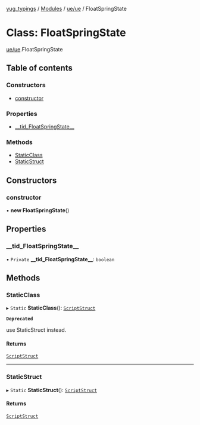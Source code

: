 [yug_typings](../README.md) / [Modules](../modules.md) / [ue/ue](../modules/ue_ue.md) / FloatSpringState

# Class: FloatSpringState

[ue/ue](../modules/ue_ue.md).FloatSpringState

## Table of contents

### Constructors

- [constructor](ue_ue.FloatSpringState.md#constructor)

### Properties

- [\_\_tid\_FloatSpringState\_\_](ue_ue.FloatSpringState.md#__tid_floatspringstate__)

### Methods

- [StaticClass](ue_ue.FloatSpringState.md#staticclass)
- [StaticStruct](ue_ue.FloatSpringState.md#staticstruct)

## Constructors

### constructor

• **new FloatSpringState**()

## Properties

### \_\_tid\_FloatSpringState\_\_

• `Private` **\_\_tid\_FloatSpringState\_\_**: `boolean`

## Methods

### StaticClass

▸ `Static` **StaticClass**(): [`ScriptStruct`](ue_ue.ScriptStruct.md)

**`Deprecated`**

use StaticStruct instead.

#### Returns

[`ScriptStruct`](ue_ue.ScriptStruct.md)

___

### StaticStruct

▸ `Static` **StaticStruct**(): [`ScriptStruct`](ue_ue.ScriptStruct.md)

#### Returns

[`ScriptStruct`](ue_ue.ScriptStruct.md)
